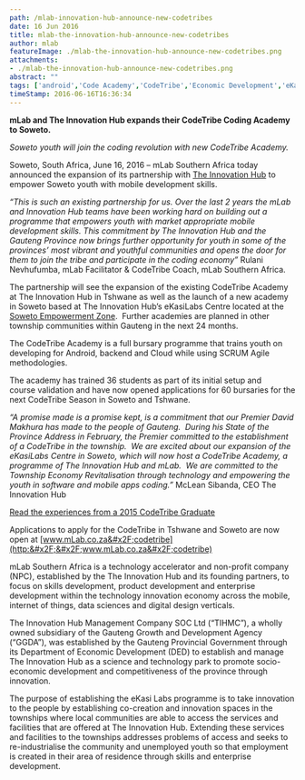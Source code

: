 ```yaml
---
path: /mlab-innovation-hub-announce-new-codetribes
date: 16 Jun 2016
title: mlab-the-innovation-hub-announce-new-codetribes
author: mlab
featureImage: ./mlab-the-innovation-hub-announce-new-codetribes.png
attachments: 
- ./mlab-the-innovation-hub-announce-new-codetribes.png
abstract: ""
tags: ['android','Code Academy','CodeTribe','Economic Development','eKasi Labs','featured','Gauteng','McLean Sibanda','mLab','mobile']
timeStamp: 2016-06-16T16:36:34
---
```


**mLab and The Innovation Hub expands their CodeTribe Coding Academy to Soweto.**

_Soweto youth will join the coding revolution with new CodeTribe Academy._

Soweto, South Africa, June 16, 2016 – mLab Southern Africa today announced the expansion of its partnership with [The Innovation Hub](http:&#x2F;&#x2F;www.theinnovationhub.com) to empower Soweto youth with mobile development skills.

_“This is such an existing partnership for us. Over the last 2 years the mLab and Innovation Hub teams have been working hard on building out a programme that empowers youth with market appropriate mobile development skills. This commitment by The Innovation Hub and the Gauteng Province now brings further opportunity for youth in some of the provinces’ most vibrant and youthful communities and opens the door for them to join the tribe and participate in the coding economy”_ Rulani Nevhufumba, mLab Facilitator &amp; CodeTribe Coach, mLab Southern Africa.

The partnership will see the expansion of the existing CodeTribe Academy at The Innovation Hub in Tshwane as well as the launch of a new academy in Soweto based at The Innovation Hub’s eKasiLabs Centre located at the [Soweto Empowerment Zone](https:&#x2F;&#x2F;www.google.com&#x2F;maps&#x2F;place&#x2F;Soweto+Empowerment+Zone&#x2F;@-26.262048,27.950294,15z&#x2F;data&#x3D;!4m5!3m4!1s0x0:0x66a15810962c3401!8m2!3d-26.262048!4d27.950294).  Further academies are planned in other township communities within Gauteng in the next 24 months.

The CodeTribe Academy is a full bursary programme that trains youth on developing for Android, backend and Cloud while using SCRUM Agile methodologies.

The academy has trained 36 students as part of its initial setup and course validation and have now opened applications for 60 bursaries for the next CodeTribe Season in Soweto and Tshwane.

_“A promise made is a promise kept, is a commitment that our Premier David Makhura has made to the people of Gauteng.  During his State of the Province Address in February, the Premier committed to the establishment of a CodeTribe in the township.  We are excited about our expansion of the eKasiLabs Centre in Soweto, which will now host a CodeTribe Academy, a programme of The Innovation Hub and mLab.  We are committed to the Township Economy Revitalisation through technology and empowering the youth in software and mobile apps coding.”_ McLean Sibanda, CEO The Innovation Hub

[Read the experiences from a 2015 CodeTribe Graduate](https:&#x2F;&#x2F;mlab.co.za&#x2F;codetribe-journey-chauke-kurisani&#x2F;)

Applications to apply for the CodeTribe in Tshwane and Soweto are now open at [www.mLab.co.za&#x2F;codetribe](http:&#x2F;&#x2F;www.mLab.co.za&#x2F;codetribe)

mLab Southern Africa is a technology accelerator and non-profit company (NPC), established by the The Innovation Hub and its founding partners, to focus on skills development, product development and enterprise development within the technology innovation economy across the mobile, internet of things, data sciences and digital design verticals.

The Innovation Hub Management Company SOC Ltd (“TIHMC”), a wholly owned subsidiary of the Gauteng Growth and Development Agency (“GGDA”), was established by the Gauteng Provincial Government through its Department of Economic Development (DED) to establish and manage The Innovation Hub as a science and technology park to promote socio-economic development and competitiveness of the province through innovation.

The purpose of establishing the eKasi Labs programme is to take innovation to the people by establishing co-creation and innovation spaces in the townships where local communities are able to access the services and facilities that are offered at The Innovation Hub. Extending these services and facilities to the townships addresses problems of access and seeks to re-industrialise the community and unemployed youth so that employment is created in their area of residence through skills and enterprise development.


